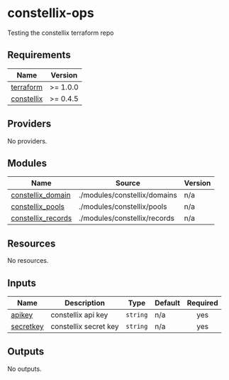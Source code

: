 # constellix-ops
Testing the constellix terraform repo

<!-- BEGIN_TF_DOCS -->
## Requirements

| Name | Version |
|------|---------|
| <a name="requirement_terraform"></a> [terraform](#requirement\_terraform) | >= 1.0.0 |
| <a name="requirement_constellix"></a> [constellix](#requirement\_constellix) | >= 0.4.5 |

## Providers

No providers.

## Modules

| Name | Source | Version |
|------|--------|---------|
| <a name="module_constellix_domain"></a> [constellix\_domain](#module\_constellix\_domain) | ./modules/constellix/domains | n/a |
| <a name="module_constellix_pools"></a> [constellix\_pools](#module\_constellix\_pools) | ./modules/constellix/pools | n/a |
| <a name="module_constellix_records"></a> [constellix\_records](#module\_constellix\_records) | ./modules/constellix/records | n/a |

## Resources

No resources.

## Inputs

| Name | Description | Type | Default | Required |
|------|-------------|------|---------|:--------:|
| <a name="input_apikey"></a> [apikey](#input\_apikey) | constellix api key | `string` | n/a | yes |
| <a name="input_secretkey"></a> [secretkey](#input\_secretkey) | constellix secret key | `string` | n/a | yes |

## Outputs

No outputs.
<!-- END_TF_DOCS -->